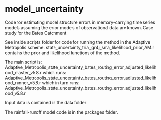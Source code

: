# model_uncertainty
Code for estimating model structure errors in memory-carrying time series models assuming the error models of observational data are known.
Case study for the Bates Catchment

See inside scripts folder for code for running the method in the Adaptive Metropolis scheme.
state_uncertainty_trial_gr4j_sma_likelihood_prior_AM.r contains the prior and likelihood functions of the method.

The main script is:
Adaptive_Metropolis_state_uncertainty_bates_routing_error_adjusted_likelihood_master_v5.8.r 
which runs:
Adaptive_Metropolis_state_uncertainty_bates_routing_error_adjusted_likelihood_runner_v5.8.r
which in turn runs:
Adaptive_Metropolis_state_uncertainty_bates_routing_error_adjusted_likelihood_v5.8.r

Input data is contained in the data folder

The rainfall-runoff model code is in the packages folder.
